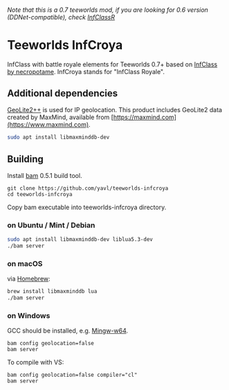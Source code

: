 ###### *Note that this is a 0.7 teeworlds mod, if you are looking for 0.6 version (DDNet-compatible), check [InfClassR](https://github.com/yavl/teeworlds-infclassr)*

# Teeworlds InfCroya
InfClass with battle royale elements for Teeworlds 0.7+ based on [InfClass by necropotame](https://github.com/necropotame/teeworlds-infclass). InfCroya stands for "InfClass Royale".
## Additional dependencies
[GeoLite2++](https://www.ccoderun.ca/GeoLite2++/api/) is used for IP geolocation. This product includes GeoLite2 data created by MaxMind, available from
[https://maxmind.com](https://www.maxmind.com).
```bash
sudo apt install libmaxminddb-dev
```

## Building
Install [bam](https://github.com/matricks/bam) 0.5.1 build tool.
```
git clone https://github.com/yavl/teeworlds-infcroya
cd teeworlds-infcroya
```
Copy bam executable into teeworlds-infcroya directory.

### on Ubuntu / Mint / Debian
```bash
sudo apt install libmaxminddb-dev liblua5.3-dev
./bam server
```

### on macOS
via [Homebrew](https://brew.sh):
```bash
brew install libmaxminddb lua
./bam server
```

### on Windows
GCC should be installed, e.g. [Mingw-w64](https://mingw-w64.org).
```
bam config geolocation=false
bam server
```
To compile with VS:
```
bam config geolocation=false compiler="cl"
bam server
```
